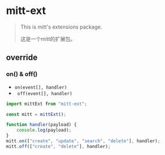 # mitt-ext

> This is mitt's extensions package.
> 
> 这是一个mitt的扩展包。

## override

### on() & off()
+ `on(event[], handler)`
+ ` off(event[], handler)`

```js
import mittExt from "mitt-ext";

const mitt = mittExt();

function handler(payload) {
	console.log(payload);
}
mitt.on(["create", "update", "search", "delete"], handler);
mitt.off(["create", "delete"], handler);
```